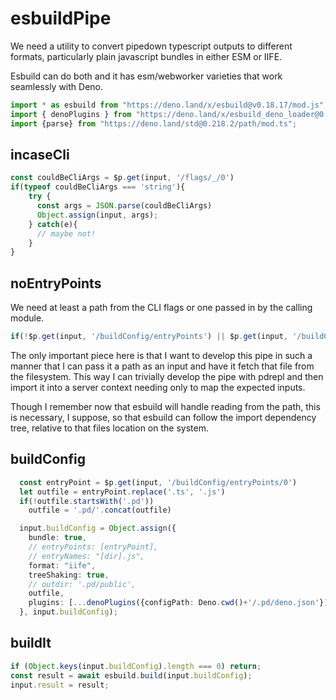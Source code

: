 # esbuildPipe
We need a utility to convert pipedown typescript outputs to
different formats, particularly plain javascript bundles in either ESM or IIFE.

Esbuild can do both and it has esm/webworker varieties that
work seamlessly with Deno.

```ts
import * as esbuild from "https://deno.land/x/esbuild@v0.18.17/mod.js";
import { denoPlugins } from "https://deno.land/x/esbuild_deno_loader@0.8.5/mod.ts";
import {parse} from "https://deno.land/std@0.218.2/path/mod.ts";
```

## incaseCli
```ts
const couldBeCliArgs = $p.get(input, '/flags/_/0')
if(typeof couldBeCliArgs === 'string'){
    try {
      const args = JSON.parse(couldBeCliArgs)
      Object.assign(input, args);
    } catch(e){
      // maybe not!
    }
}
```

## noEntryPoints
We need at least a path from the CLI flags or one passed in by the calling module.
```ts
if(!$p.get(input, '/buildConfig/entryPoints') || $p.get(input, '/buildConfig/entryPoints').length === 0) throw new Error("No entry point provided")
```

The only important piece here is that I want to develop this pipe in such a manner that I can pass it a path as an input and have it fetch that file from the filesystem. This way I can trivially develop the pipe with pdrepl and then import it into a server context needing only to map the expected inputs.

Though I remember now that esbuild will handle reading from the path, this is necessary, I suppose, so that esbuild can follow the import dependency tree, relative to that files location on the system.

## buildConfig
```ts
  const entryPoint = $p.get(input, '/buildConfig/entryPoints/0')
  let outfile = entryPoint.replace('.ts', '.js')
  if(!outfile.startsWith('.pd')) 
    outfile = '.pd/'.concat(outfile)

  input.buildConfig = Object.assign({
    bundle: true,
    // entryPoints: [entryPoint],
    // entryNames: "[dir].js",
    format: "iife",
    treeShaking: true,
    // outdir: '.pd/public',
    outfile,
    plugins: [...denoPlugins({configPath: Deno.cwd()+'/.pd/deno.json'})]
  }, input.buildConfig);
```


## buildIt
```ts
if (Object.keys(input.buildConfig).length === 0) return;
const result = await esbuild.build(input.buildConfig);
input.result = result;
```